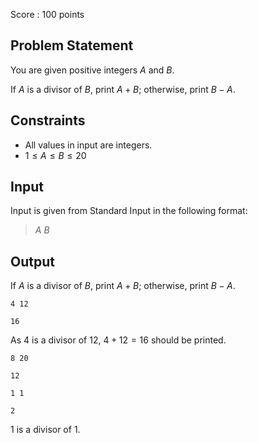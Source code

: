 Score : $100$ points

## Problem Statement

You are given positive integers $A$ and $B$.

If $A$ is a divisor of $B$, print $A + B$; otherwise, print $B - A$.

## Constraints

- All values in input are integers.
- $1 \leq A \leq B \leq 20$

## Input

Input is given from Standard Input in the following format:

> $A$ $B$

## Output

If $A$ is a divisor of $B$, print $A + B$; otherwise, print $B - A$.

```input1
4 12
```

```output1
16
```

As $4$ is a divisor of $12$, $4 + 12 = 16$ should be printed.

```input2
8 20
```

```output2
12
```

```input3
1 1
```

```output3
2
```

$1$ is a divisor of $1$.